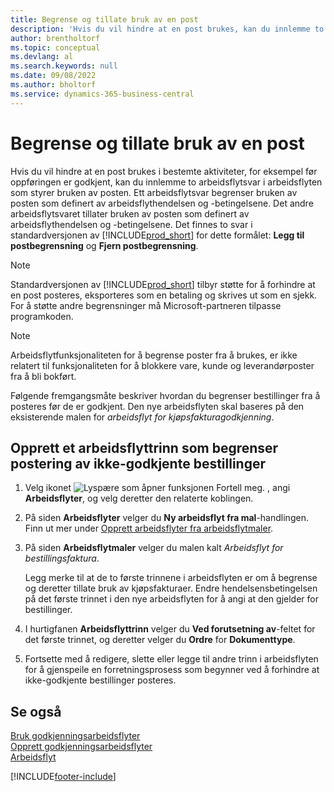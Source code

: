 ```yaml
---
title: Begrense og tillate bruk av en post
description: 'Hvis du vil hindre at en post brukes, kan du innlemme to arbeidsflytsvar i en arbeidsflyt som styrer bruken av posten.'
author: brentholtorf
ms.topic: conceptual
ms.devlang: al
ms.search.keywords: null
ms.date: 09/08/2022
ms.author: bholtorf
ms.service: dynamics-365-business-central
---
```

# Begrense og tillate bruk av en post

Hvis du vil hindre at en post brukes i bestemte aktiviteter, for eksempel før oppføringen er godkjent, kan du innlemme to arbeidsflytsvar i arbeidsflyten som styrer bruken av posten. Ett arbeidsflytsvar begrenser bruken av posten som definert av arbeidsflythendelsen og -betingelsene. Det andre arbeidsflytsvaret tillater bruken av posten som definert av arbeidsflythendelsen og -betingelsene. Det finnes to svar i standardversjonen av [!INCLUDE[prod_short](includes/prod_short.md)] for dette formålet: **Legg til postbegrensning** og **Fjern postbegrensning**.

> [!NOTE]  
> Standardversjonen av [!INCLUDE[prod_short](includes/prod_short.md)] tilbyr støtte for å forhindre at en post posteres, eksporteres som en betaling og skrives ut som en sjekk. For å støtte andre begrensninger må Microsoft-partneren tilpasse programkoden.  

> [!NOTE]  
> Arbeidsflytfunksjonaliteten for å begrense poster fra å brukes, er ikke relatert til funksjonaliteten for å blokkere vare, kunde og leverandørposter fra å bli bokført.

Følgende fremgangsmåte beskriver hvordan du begrenser bestillinger fra å posteres før de er godkjent. Den nye arbeidsflyten skal baseres på den eksisterende malen for *arbeidsflyt for kjøpsfakturagodkjenning*.  

## Opprett et arbeidsflyttrinn som begrenser postering av ikke-godkjente bestillinger

1. Velg ikonet ![Lyspære som åpner funksjonen Fortell meg.](media/ui-search/search_small.png "Fortell hva du vil gjøre") , angi **Arbeidsflyter**, og velg deretter den relaterte koblingen.  
2. På siden **Arbeidsflyter** velger du **Ny arbeidsflyt fra mal**-handlingen. Finn ut mer under [Opprett arbeidsflyter fra arbeidsflytmaler](across-how-to-create-workflows-from-workflow-templates.md).
3. På siden **Arbeidsflytmaler** velger du malen kalt *Arbeidsflyt for bestillingsfaktura*.  

   Legg merke til at de to første trinnene i arbeidsflyten er om å begrense og deretter tillate bruk av kjøpsfakturaer. Endre hendelsensbetingelsen på det første trinnet i den nye arbeidsflyten for å angi at den gjelder for bestillinger.  
4. I hurtigfanen **Arbeidsflyttrinn** velger du **Ved forutsetning av**-feltet for det første trinnet, og deretter velger du **Ordre** for **Dokumenttype**.  
5. Fortsette med å redigere, slette eller legge til andre trinn i arbeidsflyten for å gjenspeile en forretningsprosess som begynner ved å forhindre at ikke-godkjente bestillinger posteres.  

## Se også

[Bruk godkjenningsarbeidsflyter](across-use-workflows.md)  
[Opprett godkjenningsarbeidsflyter](across-how-to-create-workflows.md)  
[Arbeidsflyt](across-workflow.md)  

[!INCLUDE[footer-include](includes/footer-banner.md)]
